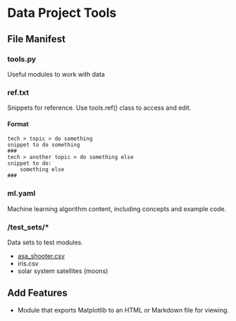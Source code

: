 # Data Project Tools

## File Manifest

### tools.py
Useful modules to work with data

### ref.txt
Snippets for reference. Use tools.ref() class to access and edit.

#### Format
```
tech > topic > do something
snippet to do something
###
tech > another topic > do something else
snippet to do:
    something else
###
```

### ml.yaml
Machine learning algorithm content, including concepts and example code.

### /test_sets/*
Data sets to test modules.
- [asa_shooter.csv](https://www.americansocceranalysis.com/asa-xgoals)
- iris.csv
- solar system satellites (moons)

## Add Features
- Module that exports Matplotlib to an HTML or Markdown file for viewing.

